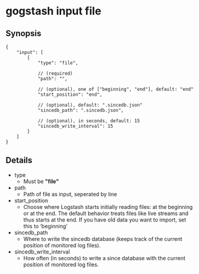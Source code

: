 gogstash input file
===================

## Synopsis

```
{
	"input": [
		{
			"type": "file",

			// (required)
			"path": "",

			// (optional), one of ["beginning", "end"], default: "end"
			"start_position": "end",

			// (optional), default: ".sincedb.json"
			"sincedb_path": ".sincedb.json",

			// (optional), in seconds, default: 15
			"sincedb_write_interval": 15
		}
	]
}
```

## Details

* type
	* Must be **"file"**
* path
	* Path of file as input, seperated by line
* start_position
	* Choose where Logstash starts initially reading files:
		at the beginning or at the end.
		The default behavior treats files like live streams and thus starts at the end.
		If you have old data you want to import, set this to ‘beginning’
* sincedb_path
	* Where to write the sincedb database (keeps track of the current position of monitored log files).
* sincedb_write_interval
	* How often (in seconds) to write a since database with the current position of monitored log files.
